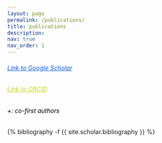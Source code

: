 ```yaml
---
layout: page
permalink: /publications/
title: publications
description: 
nav: true
nav_order: 1
---
```

<!-- _pages/publications.md -->
<style>
    .co-first-authors {
        color: rgb(255, 255, 255); /* Default color for dark mode (white) */
    }

    @media (prefers-color-scheme: light) {
        .co-first-authors {
            color: rgb(0, 0, 0); /* Color for light mode (black) */
        }
    }
</style>
<h6><a href="https://scholar.google.com/citations?user=IlCpbvkAAAAJ&hl=ko" style="color: rgb(16,93, 215);">Link to Google Scholar</a></h6>
<h6><a href="https://orcid.org/0009-0000-1533-1716" style="color: rgb(195,215, 16);">Link to ORCID</a></h6>
<h6 class="co-first-authors">+: co-first authors</h6>
<div class="publications">

{% bibliography -f {{ site.scholar.bibliography }} %}

</div>
